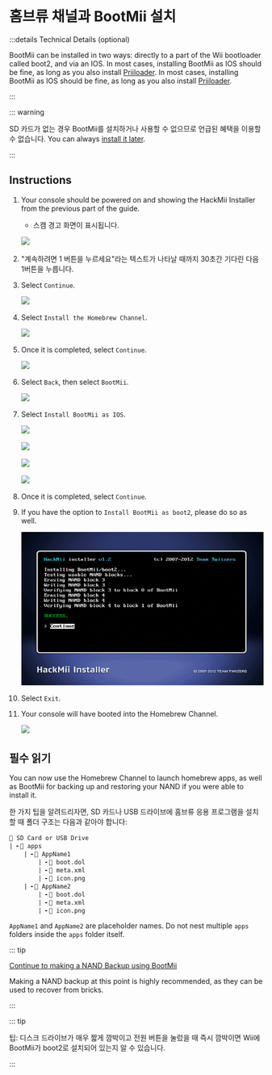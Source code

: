 # 홈브류 채널과 BootMii 설치

:::details Technical Details (optional)

BootMii can be installed in two ways: directly to a part of the Wii bootloader called boot2, and via an IOS. In most cases, installing BootMii as IOS should be fine, as long as you also install <a href="priiloader">Priiloader</a>. In most cases, installing BootMii as IOS should be fine, as long as you also install [Priiloader](priiloader).

:::

::: warning

SD 카드가 없는 경우 BootMii를 설치하거나 사용할 수 없으므로 언급된 혜택을 이용할 수 없습니다.
You can always [install it later](hackmii).

:::

## Instructions

1. Your console should be powered on and showing the HackMii Installer from the previous part of the guide.

   - 스캠 경고 화면이 표시됩니다.

   ![](/images/hackmii/scam.png)

2. "계속하려면 1 버튼을 누르세요"라는 텍스트가 나타날 때까지 30초간 기다린 다음 1버튼을 누릅니다.

3. Select `Continue`.

   ![](/images/hackmii/test_results.png)

4. Select `Install the Homebrew Channel`.

   ![](/images/hackmii/hbc_install.png)

5. Once it is completed, select `Continue`.

   ![](/images/hackmii/hbc_install_ok.png)

6. Select `Back`, then select `BootMii`.

   ![](/images/hackmii/bootmii_install.png)

7. Select `Install BootMii as IOS`.

   ![](/images/hackmii/bootmii_install1.png)

   ![](/images/hackmii/bootmii_install2.png)

   ![](/images/hackmii/bootmii_install3.png)

   ![](/images/hackmii/bootmii_install_ok.png)

8. Once it is completed, select `Continue`.

9. If you have the option to `Install BootMii as boot2`, please do so as well.

   ![](/images/hackmii/bootmii_install4.png)

10. Select `Exit`.

11. Your console will have booted into the Homebrew Channel.

    ![](/images/hbc/blank.png)

## 필수 읽기

You can now use the Homebrew Channel to launch homebrew apps, as well as BootMii for backing up and restoring your NAND if you were able to install it.

한 가지 팁을 알려드리자면, SD 카드나 USB 드라이브에 홈브류 응용 프로그램을 설치할 때 폴더 구조는 다음과 같아야 합니다:

```
💾 SD Card or USB Drive
| ╸📁 apps
	| ╸📁 AppName1
		| ╸📄 boot.dol
		| ╸📄 meta.xml
		| ╸📄 icon.png
	| ╸📁 AppName2
		| ╸📄 boot.dol
		| ╸📄 meta.xml
		| ╸📄 icon.png
```

`AppName1` and `AppName2` are placeholder names. Do not nest multiple `apps` folders inside the `apps` folder itself.

::: tip

[Continue to making a NAND Backup using BootMii](bootmii)

Making a NAND backup at this point is highly recommended, as they can be used to recover from bricks.

:::

::: tip

팁: 디스크 드라이브가 매우 짧게 깜박이고 전원 버튼을 눌렀을 때 즉시 깜박이면 Wii에 BootMii가 boot2로 설치되어 있는지 알 수 있습니다.

:::
